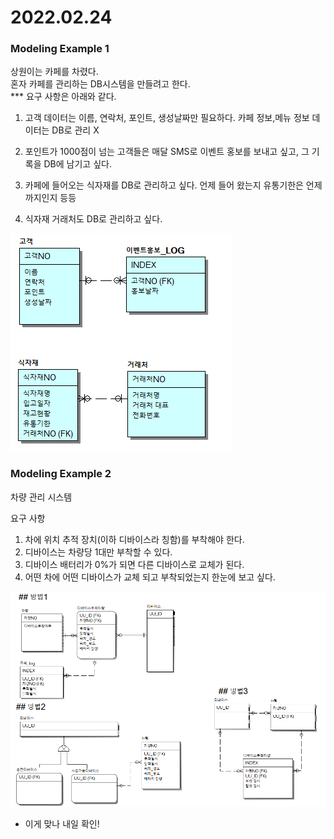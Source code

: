 # 2022.02.24


### Modeling Example 1

상원이는 카페를 차렸다.   
혼자 카페를 관리하는 DB시스템을 만들려고 한다.   
*** 요구 사항은 아래와 같다.   
1. 고객 데이터는 이름, 연락처, 포인트, 생성날짜만 필요하다.   카페 정보,메뉴 정보 데이터는 DB로 관리 X

2. 포인트가 1000점이 넘는 고객들은 매달 SMS로 이벤트 홍보를 보내고 싶고, 그 기록을 DB에 남기고 싶다.

3. 카페에 들어오는 식자재를 DB로 관리하고 싶다.   언제 들어 왔는지 유통기한은 언제까지인지 등등

4. 식자재 거래처도 DB로 관리하고 싶다.

![jpg](./img/나정수_카페_관리_시스템_모델링_제출.PNG)

### Modeling Example 2

차량 관리 시스템   

요구 사항   
1. 차에 위치 추적 장치(이하 디바이스라 칭함)를 부착해야 한다.
2. 디바이스는 차량당 1대만 부착할 수 있다.
3. 디바이스 배터리가 0%가 되면 다른 디바이스로 교체가 된다. 
4. 어떤 차에 어떤 디바이스가 교체 되고 부착되었는지 한눈에 보고 싶다.

![jpg](./img/device.PNG)

- 이게 맞나 내일 확인!
